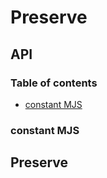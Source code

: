 # Preserve

## API

### Table of contents

- [constant MJS](#constant-mjs)

### constant MJS

## Preserve
